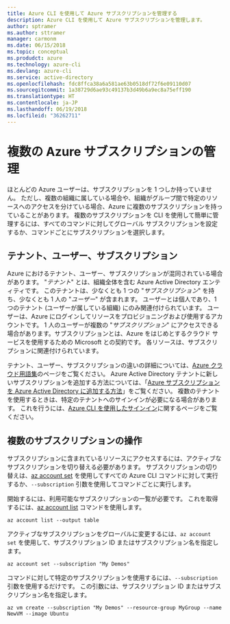 ```yaml
---
title: Azure CLI を使用して Azure サブスクリプションを管理する
description: Azure CLI を使用して Azure サブスクリプションを管理します。
author: sptramer
ms.author: sttramer
manager: carmonm
ms.date: 06/15/2018
ms.topic: conceptual
ms.produdct: azure
ms.technology: azure-cli
ms.devlang: azure-cli
ms.service: active-directory
ms.openlocfilehash: fdc8ffca38a6a581ae63b0518df72f6e09110d07
ms.sourcegitcommit: 1a38729d6ae93c49137b3d49b6a9ec8a75eff190
ms.translationtype: HT
ms.contentlocale: ja-JP
ms.lasthandoff: 06/19/2018
ms.locfileid: "36262711"
---
```

# <a name="manage-multiple-azure-subscriptions"></a>複数の Azure サブスクリプションの管理

ほとんどの Azure ユーザーは、サブスクリプションを 1 つしか持っていません。 ただし、複数の組織に属している場合や、組織がグループ間で特定のリソースへのアクセスを分けている場合、Azure に複数のサブスクリプションを持っていることがあります。 複数のサブスクリプションを CLI を使用して簡単に管理するには、すべてのコマンドに対してグローバル サブスクリプションを設定するか、コマンドごとにサブスクリプションを選択します。

## <a name="tenants-users-and-subscriptions"></a>テナント、ユーザー、サブスクリプション

Azure におけるテナント、ユーザー、サブスクリプションが混同されている場合があります。 "_テナント_" とは、組織全体を含む Azure Active Directory エンティティです。 このテナントは、少なくとも 1 つの "_サブスクリプション_" を持ち、少なくとも 1 人の "_ユーザー_" が含まれます。 ユーザーとは個人であり、1 つのテナント (ユーザーが属している組織) にのみ関連付けられています。 ユーザーは、Azure にログインしてリソースをプロビジョニングおよび使用するアカウントです。
1 人のユーザーが複数の "_サブスクリプション_" にアクセスできる場合があります。サブスクリプションとは、Azure をはじめとするクラウド サービスを使用するための Microsoft との契約です。 各リソースは、サブスクリプションに関連付けられています。

テナント、ユーザー、サブスクリプションの違いの詳細については、[Azure クラウド用語集](/azure/azure-glossary-cloud-terminology)のページをご覧ください。  Azure Active Directory テナントに新しいサブスクリプションを追加する方法については、「[Azure サブスクリプションを Azure Active Directory に追加する方法](/azure/active-directory/active-directory-how-subscriptions-associated-directory)」をご覧ください。
複数のテナントを使用するときは、特定のテナントへのサインインが必要になる場合があります。 これを行うには、[Azure CLI を使用したサインイン](/cli/azure/authenticate-azure-cli)に関するページをご覧ください。

## <a name="work-with-multiple-subscriptions"></a>複数のサブスクリプションの操作

サブスクリプションに含まれているリソースにアクセスするには、アクティブなサブスクリプションを切り替える必要があります。 サブスクリプションの切り替えは、[az account set](/cli/azure/account#az-account-set) を使用してすべての Azure CLI コマンドに対して実行するか、`--subscription` 引数を使用してコマンドごとに実行します。

開始するには、利用可能なサブスクリプションの一覧が必要です。 これを取得するには、[az account list](/cli/azure/account#az-account-list) コマンドを使用します。

```azurecli-interactive
az account list --output table
```

アクティブなサブスクリプションをグローバルに変更するには、`az account set` を使用して、サブスクリプション ID またはサブスクリプション名を指定します。

```azurecli-interactive
az account set --subscription "My Demos"
```

コマンドに対して特定のサブスクリプションを使用するには、`--subscription` 引数を使用するだけです。 この引数には、サブスクリプション ID またはサブスクリプション名を指定します。

```azurecli-interactive
az vm create --subscription "My Demos" --resource-group MyGroup --name NewVM --image Ubuntu
```
